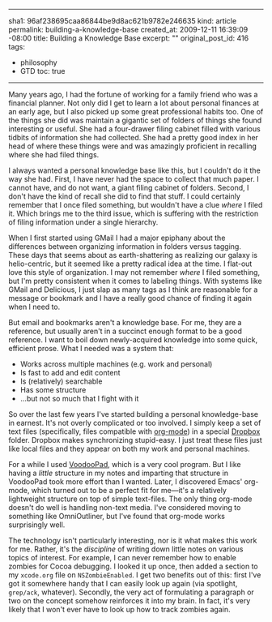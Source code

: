 ----- 
sha1: 96af238695caa86844be9d8ac621b9782e246635
kind: article
permalink: building-a-knowledge-base
created_at: 2009-12-11 16:39:09 -08:00
title: Building a Knowledge Base
excerpt: ""
original_post_id: 416
tags: 
- philosophy
- GTD
toc: true
-----
Many years ago, I had the fortune of working for a family friend who was a financial planner. Not only did I get to learn a lot about personal finances at an early age, but I also picked up some great professional habits too. One of the things she did was maintain a gigantic set of folders of things she found interesting or useful. She had a four-drawer filing cabinet filled with various tidbits of information she had collected. She had a pretty good index in her head of where these things were and was amazingly proficient in recalling where she had filed things.

I always wanted a personal knowledge base like this, but I couldn't do it the way she had. First, I have never had the space to collect that much paper. I cannot have, and do not want, a giant filing cabinet of folders. Second, I don't have the kind of recall she did to find that stuff. I could certainly remember that I once filed something, but wouldn't have a clue _where_ I filed it. Which brings me to the third issue, which is suffering with the restriction of filing information under a single hierarchy.

When I first started using GMail I had a major epiphany about the differences between organizing information in folders versus tagging. These days that seems about as earth-shattering as realizing our galaxy is helio-centric, but it seemed like a pretty radical idea at the time. I flat-out love this style of organization. I may not remember _where_ I filed something, but I'm pretty consistent when it comes to labeling things. With systems like GMail and Delicious, I just slap as many tags as I think are reasonable for a message or bookmark and I have a really good chance of finding it again when I need to.

But email and bookmarks aren't a knowledge base. For me, they are a reference, but usually aren't in a succinct enough format to be a good reference. I want to boil down newly-acquired knowledge into some quick, efficient prose. What I needed was a system that:
*  Works across multiple machines (e.g. work and personal)
*  Is fast to add and edit content
*  Is (relatively) searchable
*  Has some structure
*  &hellip;but not so much that I fight with it


So over the last few years I've started building a personal knowledge-base in earnest. It's not overly complicated or too involved. I simply keep a set of text files (specifically, files compatible with [org-mode](http://orgmode.org/)) in a special [Dropbox](https://www.dropbox.com/) folder. Dropbox makes synchronizing stupid-easy. I just treat these files just like local files and they appear on both my work and personal machines.

For a while I used [VoodooPad](http://flyingmeat.com/voodoopad/), which is a very cool program. But I like having a _little_ structure in my notes and imparting that structure in VoodooPad took more effort than I wanted. Later, I discovered Emacs' org-mode, which turned out to be a perfect fit for me&mdash;it's a relatively lightweight structure on top of simple text-files. The only thing org-mode doesn't do well is handling non-text media. I've considered moving to something like OmniOutliner, but I've found that org-mode works surprisingly well.

The technology isn't particularly interesting, nor is it what makes this work for me. Rather, it's the _discipline_ of writing down little notes on various topics of interest. For example, I can never remember how to enable zombies for Cocoa debugging. I looked it up once, then added a section to my `xcode.org` file on `NSZombieEnabled`. I get two benefits out of this: first I've got it somewhere handy that I can easily look up again (via spotlight, `grep/ack`, whatever). Secondly, the very act of formulating a paragraph or two on the concept somehow reinforces it into my brain. In fact, it's very likely that I won't ever have to look up how to track zombies again.

